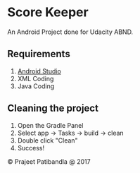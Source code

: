 # Score Keeper

An Android Project done for Udacity ABND.

## Requirements
1. [Android Studio](https://developer.android.com/studio/index.html)
2. XML Coding
3. Java Coding

## Cleaning the project 
1. Open the Gradle Panel
2. Select app -> Tasks -> build -> clean
3. Double click "Clean"
4. Success!

:copyright: Prajeet Patibandla @ 2017 
